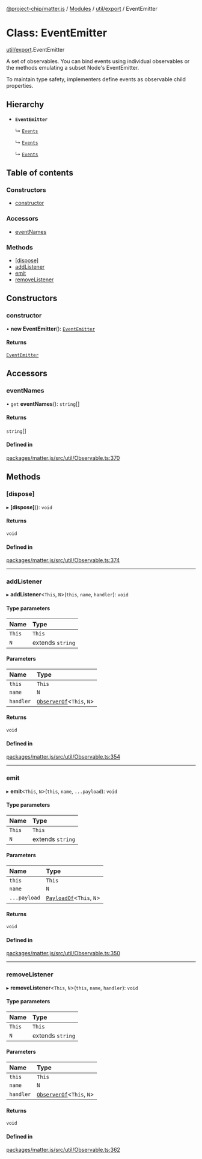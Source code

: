 [@project-chip/matter.js](../README.md) / [Modules](../modules.md) / [util/export](../modules/util_export.md) / EventEmitter

# Class: EventEmitter

[util/export](../modules/util_export.md).EventEmitter

A set of observables.  You can bind events using individual observables or the methods emulating a subset Node's
EventEmitter.

To maintain type safety, implementers define events as observable child properties.

## Hierarchy

- **`EventEmitter`**

  ↳ [`Events`](node_export._internal_.IndexBehavior.Events.md)

  ↳ [`Events`](node_export._internal_.CommissioningBehavior.Events.md)

  ↳ [`Events`](node_export._internal_.SessionsBehavior.Events.md)

## Table of contents

### Constructors

- [constructor](util_export.EventEmitter-1.md#constructor)

### Accessors

- [eventNames](util_export.EventEmitter-1.md#eventnames)

### Methods

- [[dispose]](util_export.EventEmitter-1.md#[dispose])
- [addListener](util_export.EventEmitter-1.md#addlistener)
- [emit](util_export.EventEmitter-1.md#emit)
- [removeListener](util_export.EventEmitter-1.md#removelistener)

## Constructors

### constructor

• **new EventEmitter**(): [`EventEmitter`](util_export.EventEmitter-1.md)

#### Returns

[`EventEmitter`](util_export.EventEmitter-1.md)

## Accessors

### eventNames

• `get` **eventNames**(): `string`[]

#### Returns

`string`[]

#### Defined in

[packages/matter.js/src/util/Observable.ts:370](https://github.com/project-chip/matter.js/blob/904d0c9b952b91f28a21803759c5e5c66ee4d272/packages/matter.js/src/util/Observable.ts#L370)

## Methods

### [dispose]

▸ **[dispose]**(): `void`

#### Returns

`void`

#### Defined in

[packages/matter.js/src/util/Observable.ts:374](https://github.com/project-chip/matter.js/blob/904d0c9b952b91f28a21803759c5e5c66ee4d272/packages/matter.js/src/util/Observable.ts#L374)

___

### addListener

▸ **addListener**\<`This`, `N`\>(`this`, `name`, `handler`): `void`

#### Type parameters

| Name | Type |
| :------ | :------ |
| `This` | `This` |
| `N` | extends `string` |

#### Parameters

| Name | Type |
| :------ | :------ |
| `this` | `This` |
| `name` | `N` |
| `handler` | [`ObserverOf`](../modules/util_export.EventEmitter.md#observerof)\<`This`, `N`\> |

#### Returns

`void`

#### Defined in

[packages/matter.js/src/util/Observable.ts:354](https://github.com/project-chip/matter.js/blob/904d0c9b952b91f28a21803759c5e5c66ee4d272/packages/matter.js/src/util/Observable.ts#L354)

___

### emit

▸ **emit**\<`This`, `N`\>(`this`, `name`, `...payload`): `void`

#### Type parameters

| Name | Type |
| :------ | :------ |
| `This` | `This` |
| `N` | extends `string` |

#### Parameters

| Name | Type |
| :------ | :------ |
| `this` | `This` |
| `name` | `N` |
| `...payload` | [`PayloadOf`](../modules/util_export.EventEmitter.md#payloadof)\<`This`, `N`\> |

#### Returns

`void`

#### Defined in

[packages/matter.js/src/util/Observable.ts:350](https://github.com/project-chip/matter.js/blob/904d0c9b952b91f28a21803759c5e5c66ee4d272/packages/matter.js/src/util/Observable.ts#L350)

___

### removeListener

▸ **removeListener**\<`This`, `N`\>(`this`, `name`, `handler`): `void`

#### Type parameters

| Name | Type |
| :------ | :------ |
| `This` | `This` |
| `N` | extends `string` |

#### Parameters

| Name | Type |
| :------ | :------ |
| `this` | `This` |
| `name` | `N` |
| `handler` | [`ObserverOf`](../modules/util_export.EventEmitter.md#observerof)\<`This`, `N`\> |

#### Returns

`void`

#### Defined in

[packages/matter.js/src/util/Observable.ts:362](https://github.com/project-chip/matter.js/blob/904d0c9b952b91f28a21803759c5e5c66ee4d272/packages/matter.js/src/util/Observable.ts#L362)
